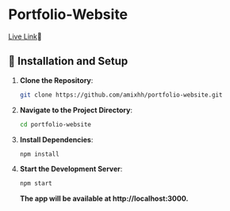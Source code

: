 # Portfolio-Website
[Live Link](https://amishh.netlify.app/)🔗

## 🔧 Installation and Setup

1. **Clone the Repository**:
   ```bash
   git clone https://github.com/amixhh/portfolio-website.git
   ```
2. **Navigate to the Project Directory**:
   ```bash
   cd portfolio-website
   ```
3. **Install Dependencies**:
   ```bash
   npm install
   ```
4. **Start the Development Server**:
   ```bash
   npm start
   ```
    **The app will be available at http://localhost:3000.**
